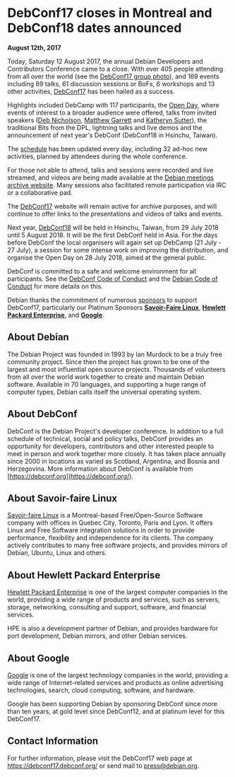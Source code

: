 
DebConf17 closes in Montreal and DebConf18 dates announced
==========================================================


**August 12th, 2017**



Today, Saturday 12 August 2017, the annual Debian Developers
and Contributors Conference came to a close.
With over 405 people attending from all over the world
(see the [DebConf17 group photo](https://annex.debconf.org/debconf-share/debconf17/photos/aigarius/debcond17%20group%20photo.jpg)),
and 169 events including 89 talks, 61 discussion sessions or BoFs,
6 workshops and 13 other activities,
[DebConf17](https://debconf17.debconf.org) has been hailed as a success.




Highlights included DebCamp with 117 participants,
the [Open Day](https://debconf17.debconf.org/news/2017-08-05-open-day/),
where events of interest to a broader audience were offered,
talks from invited speakers
([Deb Nicholson](https://debconf17.debconf.org/talks/183/),
[Matthew Garrett](https://debconf17.debconf.org/talks/177/)
and [Katheryn Sutter](https://debconf17.debconf.org/talks/134/)),
the traditional Bits from the DPL, lightning talks and live demos
and the announcement of next year's DebConf (DebConf18 in Hsinchu, Taiwan).




The [schedule](https://debconf17.debconf.org/schedule/)
has been updated every day, including 32 ad-hoc new activities, planned
by attendees during the whole conference.




For those not able to attend, talks and sessions were recorded and live streamed,
and videos are being made available at the
[Debian meetings archive website](http://meetings-archive.debian.net/pub/debian-meetings/2017/debconf17).
Many sessions also facilitated remote participation via IRC or a collaborative pad.




The [DebConf17](https://debconf17.debconf.org/) website
will remain active for archive purposes, and will continue to offer
links to the presentations and videos of talks and events.




Next year, [DebConf18](https://wiki.debconf.org/wiki/DebConf18) will be held in Hsinchu, Taiwan, from 29 July 2018
until 5 August 2018. It will be the first DebConf held in Asia.
For the days before DebConf the local organisers will again set up DebCamp
(21 July - 27 July),
a session for some intense work on improving the distribution,
and organise the Open Day on 28 July 2018, aimed at the general public.




DebConf is committed to a safe and welcome environment for all participants.
See the [DebConf Code of Conduct](https://debconf.org/codeofconduct.shtml)
and the [Debian Code of Conduct](https://www.debian.org/code_of_conduct) for more details on this.




Debian thanks the commitment of numerous
[sponsors](https://debconf17.debconf.org/sponsors/)
to support DebConf17, particularly our Platinum Sponsors
**[Savoir-Faire Linux](https://www.savoirfairelinux.com/)**,
**[Hewlett Packard Enterprise](http://www.hpe.com/engage/opensource)**,
and **[Google](https://google.com/)**.



About Debian
------------



The Debian Project was founded in 1993 by Ian Murdock to be a truly
free community project. Since then the project has grown to be one of
the largest and most influential open source projects. Thousands of
volunteers from all over the world work together to create and
maintain Debian software. Available in 70 languages, and
supporting a huge range of computer types, Debian calls itself the
universal operating system.



About DebConf
-------------


DebConf is the Debian Project's developer conference. In addition to a
full schedule of technical, social and policy talks, DebConf provides an
opportunity for developers, contributors and other interested people to
meet in person and work together more closely. It has taken place
annually since 2000 in locations as varied as Scotland, Argentina, and
Bosnia and Herzegovina. More information about DebConf is available from
[https://debconf.org](https://debconf.org/).


About Savoir-faire Linux
------------------------



[Savoir-faire Linux](https://www.savoirfairelinux.com/)
is a Montreal-based Free/Open-Source Software company
with offices in Quebec City, Toronto, Paris and Lyon. It offers Linux and
Free Software integration solutions in order to provide performance,
flexibility and independence for its clients. The company actively contributes
to many free software projects, and provides mirrors of Debian, Ubuntu, Linux
and others.



About Hewlett Packard Enterprise
--------------------------------



[Hewlett Packard Enterprise](http://www.hpe.com/engage/opensource)
 is one of the largest computer companies in the
world, providing a wide range of products and services, such as servers, storage,
networking, consulting and support, software, and financial services.




HPE is also a development partner of Debian,
and provides hardware for port development, Debian mirrors, and other Debian services.



About Google
------------



[Google](https://www.google.com)
is one of the largest technology companies in the
world, providing a wide range of Internet-related services and products
as online advertising technologies, search, cloud computing, software, and hardware.




Google has been supporting Debian by sponsoring DebConf since more than
ten years, at gold level since DebConf12, and at platinum level for this DebConf17.



Contact Information
-------------------


For further information, please visit the DebConf17 web page at
<https://debconf17.debconf.org/>
or send mail to <press@debian.org>.



